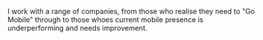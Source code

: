 I work with a range of companies, from those who realise they need to "Go Mobile" through to those whoes current mobile presence is underperforming and needs improvement.